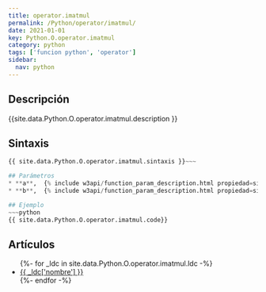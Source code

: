 ```yaml
---
title: operator.imatmul
permalink: /Python/operator/imatmul/
date: 2021-01-01
key: Python.O.operator.imatmul
category: python
tags: ['funcion python', 'operator']
sidebar: 
  nav: python
---
```


## Descripción
{{site.data.Python.O.operator.imatmul.description }}

## Sintaxis
~~~python
{{ site.data.Python.O.operator.imatmul.sintaxis }}~~~

## Parámetros
* **a**,  {% include w3api/function_param_description.html propiedad=site.data.Python.O.operator.imatmul valor="a" %}
* **b**,  {% include w3api/function_param_description.html propiedad=site.data.Python.O.operator.imatmul valor="b" %}

## Ejemplo
~~~python
{{ site.data.Python.O.operator.imatmul.code}}
~~~

## Artículos
<ul>
{%- for _ldc in site.data.Python.O.operator.imatmul.ldc -%}
   <li>
       <a href="{{_ldc['url'] }}">{{ _ldc['nombre'] }}</a>
   </li>
{%- endfor -%}
</ul>
